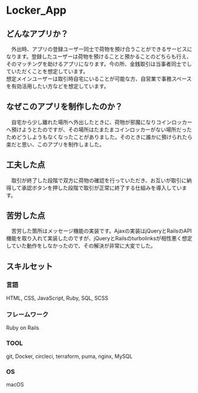 # Locker_App
## どんなアプリか？
　外出時、アプリの登録ユーザー同士で荷物を預け合うことができるサービスになります。登録したユーザーは荷物を預けることと預かることのどちらも行え、そのマッチングを助けるアプリになります。今の所、金銭取引は当事者同士でしていただくことを想定しています。<br>想定メインユーザーは取引時自宅にいることが可能な方、自営業で事務スペースを有効活用したい方などを想定しています。
## なぜこのアプリを制作したのか？
　自宅から少し離れた場所へ外出したときに、荷物が邪魔になりコインロッカーへ預けようとたのですが、その場所はたまたまコインロッカーがない場所だったためどうしようもなくなったことがありました。そのときに誰かに預けられたら楽だと思い、このアプリを制作しました。
## 工夫した点
　取引が終了した段階で双方に荷物の確認を行っていただき、お互いが取引に納得して承認ボタンを押した段階で取引が正常に終了する仕組みを導入しています。
## 苦労した点
　苦労した箇所はメッセージ機能の実装です。Ajaxの実装はjQueryとRailsのAPI機能を取り入れて実装したのですが、jQueryとRailsのturbolinksが相性悪く想定していた動作をしなかったので、その解決が非常に大変でした。
## スキルセット
### 言語
HTML, CSS, JavaScript, Ruby, SQL, SCSS
### フレームワーク
Ruby on Rails
### TOOL
git, Docker, circleci, terraform, puma, nginx, MySQL
### OS
macOS
